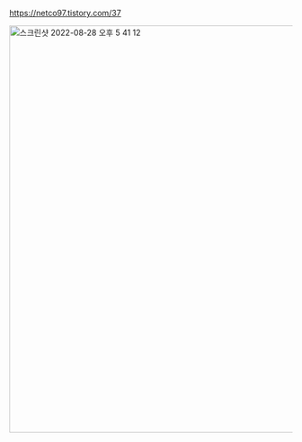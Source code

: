 
https://netco97.tistory.com/37

<img width="725" alt="스크린샷 2022-08-28 오후 5 41 12" src="https://user-images.githubusercontent.com/101931428/187066259-79a779b5-98df-430a-9add-5faf7285b6a4.png">
